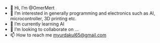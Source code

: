 - 👋 Hi, I’m @OmerMert
- 👀 I’m interested in generally programming and electronics such as AI, microcontroller, 3D printing etc.
- 🌱 I’m currently learning AI
- 💞️ I’m looking to collaborate on ...
- 📫 How to reach me myurdakul65@gmail.com

<!---
OmerMert/OmerMert is a ✨ special ✨ repository because its `README.md` (this file) appears on your GitHub profile.
You can click the Preview link to take a look at your changes.
--->
